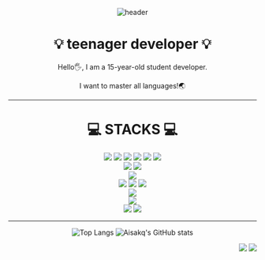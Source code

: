 <div align="center">
  
  ![header](https://capsule-render.vercel.app/api?type=waving&color=auto&height=300&section=header&text=Welcome%20!&fontSize=100)
  
  # :bulb:  teenager developer  :bulb:
  
  Hello🖐️, I am a 15-year-old student developer.
  
  I want to master all languages!🌏
  
</div>

---

<div align="center">
  
  # 💻 STACKS 💻
  
  <img src="https://img.shields.io/badge/java-007396?style=for-the-badge&logo=java&logoColor=white"> 
  <img src="https://img.shields.io/badge/javascript-F7DF1E?style=for-the-badge&logo=javascript&logoColor=black"> 
  <img src="https://img.shields.io/badge/c++-00599C?style=for-the-badge&logo=c%2B%2B&logoColor=white">
  <img src="https://img.shields.io/badge/python-3776AB?style=for-the-badge&logo=python&logoColor=white"> 
  <img src="https://img.shields.io/badge/Kotlin-7F52FF?style=for-the-badge&logo=Kotlin&logoColor=white"> 
  <img src="https://img.shields.io/badge/TypeScript-3178C6?style=for-the-badge&logo=TypeScript&logoColor=white"> 
  <br>
  
  <img src="https://img.shields.io/badge/html5-E34F26?style=for-the-badge&logo=html5&logoColor=white"> 
  <img src="https://img.shields.io/badge/css-1572B6?style=for-the-badge&logo=css3&logoColor=white">  
  <br>
  
  <img src="https://img.shields.io/badge/mongoDB-47A248?style=for-the-badge&logo=MongoDB&logoColor=white">
  <br>
  
  <img src="https://img.shields.io/badge/react-61DAFB?style=for-the-badge&logo=react&logoColor=black"> 
  <img src="https://img.shields.io/badge/node.js-339933?style=for-the-badge&logo=Node.js&logoColor=white">
  <img src="https://img.shields.io/badge/jQuery-0769AD?style=for-the-badge&logo=jQuery&logoColor=white"> 
  <br>
  
  <img src="https://img.shields.io/badge/flutter-02569B?style=for-the-badge&logo=flutter&logoColor=white">
  <br>

  <img src="https://img.shields.io/badge/linux-FCC624?style=for-the-badge&logo=linux&logoColor=black"> 
  <br>
  
  <img src="https://img.shields.io/badge/github-181717?style=for-the-badge&logo=github&logoColor=white">
  <img src="https://img.shields.io/badge/git-F05032?style=for-the-badge&logo=git&logoColor=white">
  <br> 
  
</div>

---

<div align="center">

  ![Top Langs](https://github-readme-stats.vercel.app/api/top-langs/?username=Aisakq&layout=compact)
  ![Aisakq's GitHub stats](https://github-readme-stats.vercel.app/api?username=Aisakq&theme=default&show_icons=true)

</div>    

<div align="right">
  
  <a href="https://discord.gg/DmtK48wGmY" target="_blank"><img src="https://img.shields.io/badge/Discord-5865F2?style=flat&logo=Discord&logoColor=white"/></a>
  <a href="https://aisakq.github.io/website/" target="_blank"><img src="https://img.shields.io/badge/Website-blue?style=flat&logo=book&logoColor=white"/></a>
  
</div>
